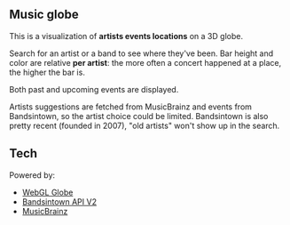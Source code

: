 ## Music globe ##

This is a visualization of **artists events locations** on a 3D globe.

Search for an artist or a band to see where they've been. Bar height and color are relative **per artist**: the more often a concert happened at a place, the higher the bar is.

Both past and upcoming events are displayed.

Artists suggestions are fetched from MusicBrainz and events from Bandsintown, so the artist choice could be limited. Bandsintown is also pretty recent (founded in 2007), "old artists" won't show up in the search.

## Tech
Powered by:

* [WebGL Globe](http://www.chromeexperiments.com/globe)
* [Bandsintown API V2](http://www.bandsintown.com/api/overview)
* [MusicBrainz](http://musicbrainz.org/doc/Development/XML_Web_Service/Version_2/Search)
